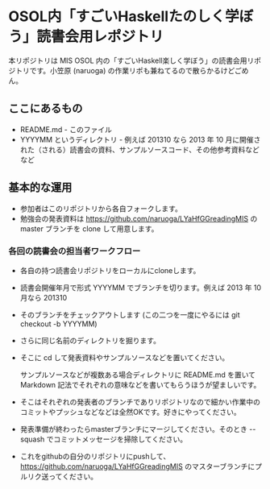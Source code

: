 OSOL内「すごいHaskellたのしく学ぼう」読書会用レポジトリ
==========

本リポジトリは MIS OSOL 内の「すごいHaskell楽しく学ぼう」の読書会用リポジトリです。小笠原 (naruoga) の作業リポも兼ねてるので散らかるけどごめん。

ここにあるもの
----------
- README.md - このファイル
- YYYYMM というディレクトリ - 例えば 201310 なら 2013 年 10 月に開催された（される）読書会の資料、サンプルソースコード、その他参考資料などなど


基本的な運用
----------
- 参加者はこのリポジトリから各自フォークします。
- 勉強会の発表資料は https://github.com/naruoga/LYaHfGGreadingMIS の master ブランチを clone して用意します。

### 各回の読書会の担当者ワークフロー ###

-	各自の持つ読書会リポジトリをローカルにcloneします。
-	読書会開催年月で形式 YYYYMM でブランチを切ります。例えば 2013 年 10 月なら 201310
-	そのブランチをチェックアウトします (この二つを一度にやるには git checkout -b YYYYMM)
-	さらに同じ名前のディレクトリを掘ります。
-	そこに cd して発表資料やサンプルソースなどを置いてください。

	サンプルソースなどが複数ある場合ディレクトリに README.md を置いて Markdown 記法でそれぞれの意味などを書いてもらうほうが望ましいです。
	
-	そこはそれぞれの発表者のブランチでありリポジトリなので細かい作業中のコミットやプッシュなどなどは全然OKです。好きにやってください。
-	発表準備が終わったらmasterブランチにマージしてください。そのとき --squash でコミットメッセージを掃除してください。
-	これをgithubの自分のリポジトリにpushして、https://github.com/naruoga/LYaHfGGreadingMIS のマスターブランチにプルリク送ってください。

